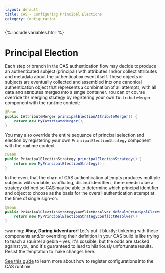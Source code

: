 ```yaml
---
layout: default
title: CAS - Configuring Principal Elections
category: Configuration
---
```

{% include variables.html %}

# Principal Election
 
Each step or branch in the CAS authentication flow may decide to produce an authenticated subject (principal) with attributes
and/or collect attributes and metadata about the authentication event itself. These objects or subjects are eventually
collected and assembled into one canonical authentication object that represents a combination of all attempts, with
all data and attributes merged into a single container. You can of course override the merging strategy by registering
your own `IAttributeMerger` component with the runtime context:

```java
@Bean
public IAttributeMerger principalElectionAttributeMerger() {
    return new MyIAttributeMerger();
}
```
 
You may also override the entire sequence of principal selection and election by registering 
your own `PrincipalElectionStrategy` component with the runtime context:

```java
@Bean
public PrincipalElectionStrategy principalElectionStrategy() {
    return new MyPrincipalElectionStrategy();
}
```

In the event that the chain of CAS authentication attempts produces multiple subjects with variable, conflicting, 
distinct identifiers, there needs to be a strategy defined so CAS may be able to determine which principal 
identifier and object to choose as the basis for the overall authentication attempt at the time of single sign-on.

```java
@Bean
public PrincipalElectionStrategyConflictResolver defaultPrincipalElectionStrategyConflictResolver() {
    return new MyPrincipalElectionStrategyConflictResolver();
}
```

<div class="alert alert-warning">:warning: <strong>Ahoy, Daring Adventurer! </strong> Let's put it bluntly: tinkering with 
these components and/or overriding their definition in your CAS build is like trying to teach a squirrel 
algebra – yes, it's possible, but the odds are stacked against you, and it's guaranteed to lead to 
hilariously unfortunate results. Resist the temptation to make changes here.</div>

[See this guide](../configuration/Configuration-Management-Extensions.html) to
learn more about how to register configurations into the CAS runtime.
